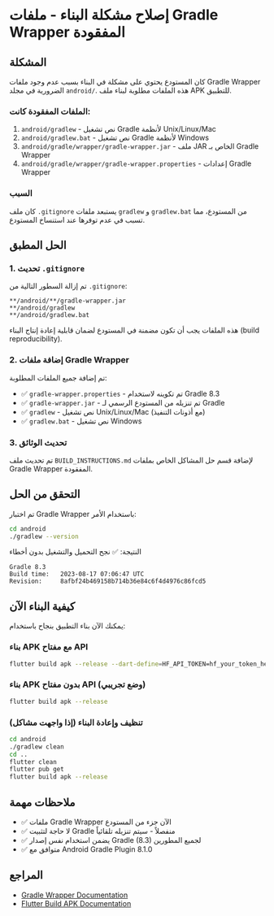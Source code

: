 # إصلاح مشكلة البناء - ملفات Gradle Wrapper المفقودة

## المشكلة
كان المستودع يحتوي على مشكلة في البناء بسبب عدم وجود ملفات Gradle Wrapper الضرورية في مجلد `android/`. هذه الملفات مطلوبة لبناء ملف APK للتطبيق.

### الملفات المفقودة كانت:
1. `android/gradlew` - نص تشغيل Gradle لأنظمة Unix/Linux/Mac
2. `android/gradlew.bat` - نص تشغيل Gradle لأنظمة Windows
3. `android/gradle/wrapper/gradle-wrapper.jar` - ملف JAR الخاص بـ Gradle Wrapper
4. `android/gradle/wrapper/gradle-wrapper.properties` - إعدادات Gradle Wrapper

### السبب
كان ملف `.gitignore` يستبعد ملفات `gradlew` و `gradlew.bat` من المستودع، مما تسبب في عدم توفرها عند استنساخ المستودع.

## الحل المطبق

### 1. تحديث `.gitignore`
تم إزالة السطور التالية من `.gitignore`:
```
**/android/**/gradle-wrapper.jar
**/android/gradlew
**/android/gradlew.bat
```

هذه الملفات يجب أن تكون مضمنة في المستودع لضمان قابلية إعادة إنتاج البناء (build reproducibility).

### 2. إضافة ملفات Gradle Wrapper
تم إضافة جميع الملفات المطلوبة:
- ✅ `gradle-wrapper.properties` - تم تكوينه لاستخدام Gradle 8.3
- ✅ `gradle-wrapper.jar` - تم تنزيله من المستودع الرسمي لـ Gradle
- ✅ `gradlew` - نص تشغيل Unix/Linux/Mac (مع أذونات التنفيذ)
- ✅ `gradlew.bat` - نص تشغيل Windows

### 3. تحديث الوثائق
تم تحديث ملف `BUILD_INSTRUCTIONS.md` لإضافة قسم حل المشاكل الخاص بملفات Gradle Wrapper المفقودة.

## التحقق من الحل
تم اختبار Gradle Wrapper باستخدام الأمر:
```bash
cd android
./gradlew --version
```

النتيجة: ✅ نجح التحميل والتشغيل بدون أخطاء

```
Gradle 8.3
Build time:   2023-08-17 07:06:47 UTC
Revision:     8afbf24b469158b714b36e84c6f4d4976c86fcd5
```

## كيفية البناء الآن
يمكنك الآن بناء التطبيق بنجاح باستخدام:

### بناء APK مع مفتاح API
```bash
flutter build apk --release --dart-define=HF_API_TOKEN=hf_your_token_here
```

### بناء APK بدون مفتاح API (وضع تجريبي)
```bash
flutter build apk --release
```

### تنظيف وإعادة البناء (إذا واجهت مشاكل)
```bash
cd android
./gradlew clean
cd ..
flutter clean
flutter pub get
flutter build apk --release
```

## ملاحظات مهمة
- ✅ ملفات Gradle Wrapper الآن جزء من المستودع
- ✅ لا حاجة لتثبيت Gradle منفصلاً - سيتم تنزيله تلقائياً
- ✅ يضمن استخدام نفس إصدار Gradle (8.3) لجميع المطورين
- ✅ متوافق مع Android Gradle Plugin 8.1.0

## المراجع
- [Gradle Wrapper Documentation](https://docs.gradle.org/current/userguide/gradle_wrapper.html)
- [Flutter Build APK Documentation](https://docs.flutter.dev/deployment/android#build-an-apk)
